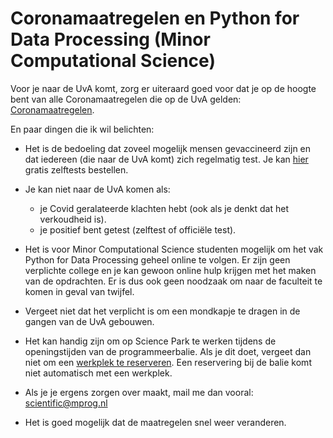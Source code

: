 # Coronamaatregelen en Python for Data Processing (Minor Computational Science)

Voor je naar de UvA komt, zorg er uiteraard goed voor dat je op de hoogte bent van alle Coronamaatregelen die op de UvA gelden: [Coronamaatregelen](https://www.uva.nl/actueel/coronavirus/coronavirus.html).

En paar dingen die ik wil belichten:

- Het is de bedoeling dat zoveel mogelijk mensen gevaccineerd zijn en dat iedereen (die naar de UvA komt) zich regelmatig test. Je kan [hier](https://www.zelftestonderwijs.nl/) gratis zelftests bestellen.

- Je kan niet naar de UvA komen als:
    - je Covid geralateerde klachten hebt (ook als je denkt dat het verkoudheid is).
    - je positief bent getest (zelftest of officiële test).

- Het is voor Minor Computational Science studenten mogelijk om het vak Python for Data Processing geheel online te volgen. Er zijn geen verplichte college en je kan gewoon online hulp krijgen met het maken van de opdrachten. Er is dus ook geen noodzaak om naar de faculteit te komen in geval van twijfel.

- Vergeet niet dat het verplicht is om een mondkapje te dragen in de gangen van de UvA gebouwen.

- Het kan handig zijn om op Science Park te werken tijdens de openingstijden van de programmeerbalie. Als je dit doet, vergeet dan niet om een [werkplek te reserveren](https://uba.uva.nl/en/visiting-and-studying/book-a-study-space/book-a-study-space.html). Een reservering bij de balie komt niet automatisch met een werkplek.

- Als je je ergens zorgen over maakt, mail me dan vooral: <scientific@mprog.nl>

- Het is goed mogelijk dat de maatregelen snel weer veranderen.
